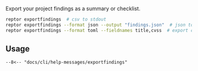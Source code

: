 Export your project findings as a summary or checklist.

```bash title="Export findings"
reptor exportfindings  # csv to stdout
reptor exportfindings --format json --output "findings.json"  # json to file
reptor exportfindings --format toml --fieldnames title,cvss  # export custom fieldnames
```

## Usage
```
--8<-- "docs/cli/help-messages/exportfindings"
```
